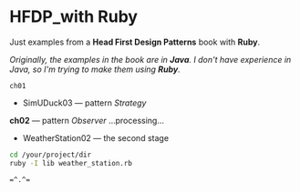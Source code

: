 # HFDP_with Ruby
Just examples from a **Head First Design Patterns** book with **Ruby**.

_Originally, the examples in the book are in **Java**. I don't have experience in Java, so I'm trying to make them using **Ruby**._

`ch01`
- SimUDuck03 — pattern *Strategy*

**ch02** — pattern *Observer*
...processing...
- WeatherStation02 — the second stage
```bash
cd /your/project/dir
ruby -I lib weather_station.rb
```

`=^.^=`
